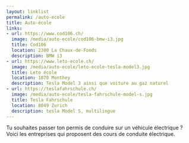 ```yaml
---
layout: linklist
permalink: /auto-ecole
title: Auto-école
links:
- url: https://www.cod106.ch/
  image: /media/auto-ecole/cod106-bmw-i3.jpg
  title: Cod106
  location: 2300 La Chaux-de-Fonds
  description: BMW i3
- url: https://www.leto-ecole.ch/
  image: /media/auto-ecole/leto-ecole-tesla-model3.jpg
  title: Leto école
  location: 1870 Monthey
  description: Tesla Model 3 ainsi que voiture au gaz naturel
- url: https://teslafahrschule.ch/
  image: /media/auto-ecole/tesla-fahrschule-model-s.jpg
  title: Tesla Fahrschule
  location: 8049 Zurich
  description: tesla Model S, multilingue
---
```


Tu souhaites passer ton permis de conduire sur un véhicule électrique ?
Voici les entreprises qui proposent des cours de conduite électrique.

